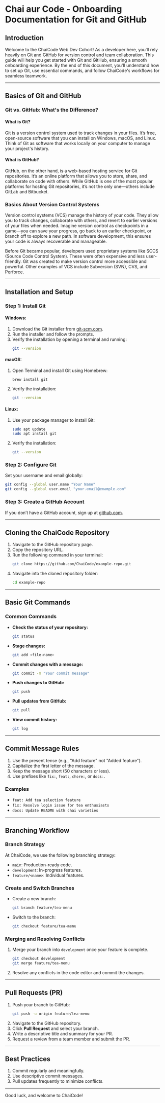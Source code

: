# Chai aur Code - Onboarding Documentation for Git and GitHub

## Introduction

Welcome to the ChaiCode Web Dev Cohort! As a developer here, you'll rely heavily on Git and GitHub for version control and team collaboration. This guide will help you get started with Git and GitHub, ensuring a smooth onboarding experience. By the end of this document, you'll understand how to set up Git, use essential commands, and follow ChaiCode's workflows for seamless teamwork.

---

## Basics of Git and GitHub

### Git vs. GitHub: What's the Difference?

#### What is Git?

Git is a version control system used to track changes in your files. It’s free, open-source software that you can install on Windows, macOS, and Linux. Think of Git as software that works locally on your computer to manage your project's history.

#### What is GitHub?

GitHub, on the other hand, is a web-based hosting service for Git repositories. It’s an online platform that allows you to store, share, and collaborate on code with others. While GitHub is one of the most popular platforms for hosting Git repositories, it’s not the only one—others include GitLab and Bitbucket.

### Basics About Version Control Systems

Version control systems (VCS) manage the history of your code. They allow you to track changes, collaborate with others, and revert to earlier versions of your files when needed. Imagine version control as checkpoints in a game—you can save your progress, go back to an earlier checkpoint, or branch off to explore a new path. In software development, this ensures your code is always recoverable and manageable.

Before Git became popular, developers used proprietary systems like SCCS (Source Code Control System). These were often expensive and less user-friendly. Git was created to make version control more accessible and powerful. Other examples of VCS include Subversion (SVN), CVS, and Perforce.

---

## Installation and Setup

### Step 1: Install Git

#### Windows:

1. Download the Git installer from [git-scm.com](https://git-scm.com/).
2. Run the installer and follow the prompts.
3. Verify the installation by opening a terminal and running:
   ```bash
   git --version
   ```

#### macOS:

1. Open Terminal and install Git using Homebrew:
   ```bash
   brew install git
   ```
2. Verify the installation:
   ```bash
   git --version
   ```

#### Linux:

1. Use your package manager to install Git:
   ```bash
   sudo apt update
   sudo apt install git
   ```
2. Verify the installation:
   ```bash
   git --version
   ```

### Step 2: Configure Git

Set your username and email globally:

```bash
git config --global user.name "Your Name"
git config --global user.email "your.email@example.com"
```

### Step 3: Create a GitHub Account

If you don’t have a GitHub account, sign up at [github.com](https://github.com/).

---

## Cloning the ChaiCode Repository

1. Navigate to the GitHub repository page.
2. Copy the repository URL.
3. Run the following command in your terminal:
   ```bash
   git clone https://github.com/ChaiCode/example-repo.git
   ```
4. Navigate into the cloned repository folder:
   ```bash
   cd example-repo
   ```

---

## Basic Git Commands

### Common Commands

- **Check the status of your repository:**
  ```bash
  git status
  ```
- **Stage changes:**
  ```bash
  git add <file-name>
  ```
- **Commit changes with a message:**
  ```bash
  git commit -m "Your commit message"
  ```
- **Push changes to GitHub:**
  ```bash
  git push
  ```
- **Pull updates from GitHub:**
  ```bash
  git pull
  ```
- **View commit history:**
  ```bash
  git log
  ```

---

## Commit Message Rules

1. Use the present tense (e.g., "Add feature" not "Added feature").
2. Capitalize the first letter of the message.
3. Keep the message short (50 characters or less).
4. Use prefixes like `fix:`, `feat:`, `chore:`, or `docs:`.

### Examples

- `feat: Add tea selection feature`
- `fix: Resolve login issue for tea enthusiasts`
- `docs: Update README with chai varieties`

---

## Branching Workflow

### Branch Strategy

At ChaiCode, we use the following branching strategy:

- `main`: Production-ready code.
- `development`: In-progress features.
- `feature/<name>`: Individual features.

### Create and Switch Branches

- Create a new branch:
  ```bash
  git branch feature/tea-menu
  ```
- Switch to the branch:
  ```bash
  git checkout feature/tea-menu
  ```

### Merging and Resolving Conflicts

1. Merge your branch into `development` once your feature is complete.
   ```bash
   git checkout development
   git merge feature/tea-menu
   ```
2. Resolve any conflicts in the code editor and commit the changes.

---

## Pull Requests (PR)

1. Push your branch to GitHub:
   ```bash
   git push -u origin feature/tea-menu
   ```
2. Navigate to the GitHub repository.
3. Click **Pull Request** and select your branch.
4. Write a descriptive title and summary for your PR.
5. Request a review from a team member and submit the PR.

---

## Best Practices

1. Commit regularly and meaningfully.
2. Use descriptive commit messages.
3. Pull updates frequently to minimize conflicts.

---

Good luck, and welcome to ChaiCode!
